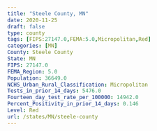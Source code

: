 ```yaml
---
title: "Steele County, MN"
date: 2020-11-25
draft: false
type: county
tags: [FIPS:27147.0,FEMA:5.0,Micropolitan,Red]
categories: [MN]
County: Steele County
State: MN
FIPS: 27147.0
FEMA_Region: 5.0
Population: 36649.0
NCHS_Urban_Rural_Classification: Micropolitan
Tests_in_prior_14_days: 5476.0
Fourteen_day_test_rate_per_100000: 14942.0
Percent_Positivity_in_prior_14_days: 0.146
Level: Red
url: /states/MN/steele-county
---
```



